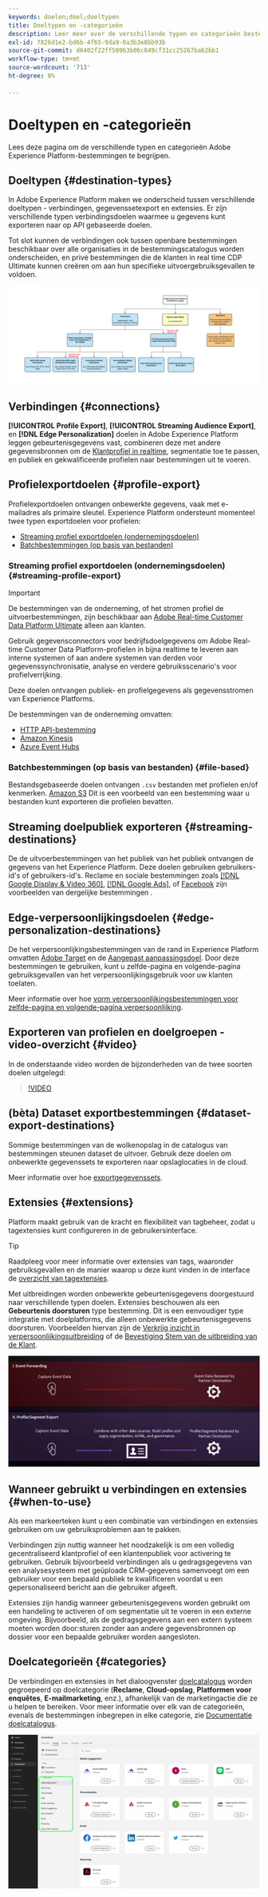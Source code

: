 ```yaml
---
keywords: doelen;doel;doeltypen
title: Doeltypen en -categorieën
description: Leer meer over de verschillende typen en categorieën bestemmingen in Adobe Experience Platform.
exl-id: 7826d1e2-bd6b-4f65-9da9-0a3b3e8bb93b
source-git-commit: d6402f22ff50963b06c849cf31cc25267ba62bb1
workflow-type: tm+mt
source-wordcount: '713'
ht-degree: 0%

---
```


# Doeltypen en -categorieën

Lees deze pagina om de verschillende typen en categorieën Adobe Experience Platform-bestemmingen te begrijpen.

## Doeltypen {#destination-types}

In Adobe Experience Platform maken we onderscheid tussen verschillende doeltypen - verbindingen, gegevenssetexport en extensies. Er zijn verschillende typen verbindingsdoelen waarmee u gegevens kunt exporteren naar op API gebaseerde doelen.

Tot slot kunnen de verbindingen ook tussen openbare bestemmingen beschikbaar over alle organisaties in de bestemmingscatalogus worden onderscheiden, en privé bestemmingen die de klanten in real time CDP Ultimate kunnen creëren om aan hun specifieke uitvoergebruiksgevallen te voldoen.

![Soorten bestemmingsdiagram.](./assets/destination-types/types-of-destinations-no-highlight.png)

## Verbindingen {#connections}

**[!UICONTROL Profile Export]**, **[!UICONTROL Streaming Audience Export]**, en **[!DNL Edge Personalization]** doelen in Adobe Experience Platform leggen gebeurtenisgegevens vast, combineren deze met andere gegevensbronnen om de [Klantprofiel in realtime](../profile/home.md), segmentatie toe te passen, en publiek en gekwalificeerde profielen naar bestemmingen uit te voeren.

## Profielexportdoelen {#profile-export}

Profielexportdoelen ontvangen onbewerkte gegevens, vaak met e-mailadres als primaire sleutel. Experience Platform ondersteunt momenteel twee typen exportdoelen voor profielen:

* [Streaming profiel exportdoelen (ondernemingsdoelen)](#streaming-profile-export)
* [Batchbestemmingen (op basis van bestanden)](#file-based)

### Streaming profiel exportdoelen (ondernemingsdoelen) {#streaming-profile-export}

>[!IMPORTANT]
>
>De bestemmingen van de onderneming, of het stromen profiel de uitvoerbestemmingen, zijn beschikbaar aan [Adobe Real-time Customer Data Platform Ultimate](https://helpx.adobe.com/legal/product-descriptions/real-time-customer-data-platform.html) alleen aan klanten.

Gebruik gegevensconnectors voor bedrijfsdoelgegevens om Adobe Real-time Customer Data Platform-profielen in bijna realtime te leveren aan interne systemen of aan andere systemen van derden voor gegevenssynchronisatie, analyse en verdere gebruiksscenario&#39;s voor profielverrijking.

Deze doelen ontvangen publiek- en profielgegevens als gegevensstromen van Experience Platforms.

De bestemmingen van de onderneming omvatten:

* [HTTP API-bestemming](catalog/streaming/http-destination.md)
* [Amazon Kinesis](catalog/cloud-storage/amazon-kinesis.md)
* [Azure Event Hubs](catalog/cloud-storage/azure-event-hubs.md)

### Batchbestemmingen (op basis van bestanden) {#file-based}

Bestandsgebaseerde doelen ontvangen `.csv` bestanden met profielen en/of kenmerken. [Amazon S3](catalog/cloud-storage/amazon-s3.md) Dit is een voorbeeld van een bestemming waar u bestanden kunt exporteren die profielen bevatten.

## Streaming doelpubliek exporteren {#streaming-destinations}

De de uitvoerbestemmingen van het publiek van het publiek ontvangen de gegevens van het Experience Platform. Deze doelen gebruiken gebruikers-id&#39;s of gebruikers-id&#39;s. Reclame en sociale bestemmingen zoals [[!DNL Google Display & Video 360]](catalog/advertising/google-dv360.md), [[!DNL Google Ads]](catalog/advertising/google-ads-destination.md), of [Facebook](catalog/social/facebook.md) zijn voorbeelden van dergelijke bestemmingen .

## Edge-verpersoonlijkingsdoelen {#edge-personalization-destinations}

De het verpersoonlijkingsbestemmingen van de rand in Experience Platform omvatten [Adobe Target](/help/destinations/catalog/personalization/adobe-target-connection.md) en de [Aangepast aanpassingsdoel](/help/destinations/catalog/personalization/custom-personalization.md). Door deze bestemmingen te gebruiken, kunt u zelfde-pagina en volgende-pagina gebruiksgevallen van het verpersoonlijkingsgebruik voor uw klanten toelaten.

Meer informatie over hoe [vorm verpersoonlijkingsbestemmingen voor zelfde-pagina en volgende-pagina verpersoonlijking](/help/destinations/ui/activate-edge-personalization-destinations.md).

## Exporteren van profielen en doelgroepen - video-overzicht {#video}

In de onderstaande video worden de bijzonderheden van de twee soorten doelen uitgelegd:

>[!VIDEO](https://video.tv.adobe.com/v/29707?quality=12)

## (bèta) Dataset exportbestemmingen {#dataset-export-destinations}

Sommige bestemmingen van de wolkenopslag in de catalogus van bestemmingen steunen dataset de uitvoer. Gebruik deze doelen om onbewerkte gegevenssets te exporteren naar opslaglocaties in de cloud.

Meer informatie over hoe [exportgegevenssets](/help/destinations/ui/export-datasets.md).

## Extensies {#extensions}

Platform maakt gebruik van de kracht en flexibiliteit van tagbeheer, zodat u tagextensies kunt configureren in de gebruikersinterface.

>[!TIP]
>
>Raadpleeg voor meer informatie over extensies van tags, waaronder gebruiksgevallen en de manier waarop u deze kunt vinden in de interface de [overzicht van tagextensies](./catalog/launch-extensions/overview.md).

Met uitbreidingen worden onbewerkte gebeurtenisgegevens doorgestuurd naar verschillende typen doelen. Extensies beschouwen als een **Gebeurtenis doorsturen** type bestemming. Dit is een eenvoudiger type integratie met doelplatforms, die alleen onbewerkte gebeurtenisgegevens doorsturen. Voorbeelden hiervan zijn de [Verkrijg inzicht in verpersoonlijkingsuitbreiding](./catalog/personalization/gainsight.md) of de [Bevestiging Stem van de uitbreiding van de Klant](./catalog/voice/confirmit-digital-feedback.md).

![Extensies labelen in vergelijking met andere doelen](./assets/common/launch-and-other-destinations.png)

## Wanneer gebruikt u verbindingen en extensies {#when-to-use}

Als een markeerteken kunt u een combinatie van verbindingen en extensies gebruiken om uw gebruiksproblemen aan te pakken.

Verbindingen zijn nuttig wanneer het noodzakelijk is om een volledig gecentraliseerd klantprofiel of een klantenpubliek voor activering te gebruiken. Gebruik bijvoorbeeld verbindingen als u gedragsgegevens van een analysesysteem met geüploade CRM-gegevens samenvoegt om een gebruiker voor een bepaald publiek te kwalificeren voordat u een gepersonaliseerd bericht aan die gebruiker afgeeft.

Extensies zijn handig wanneer gebeurtenisgegevens worden gebruikt om een handeling te activeren of om segmentatie uit te voeren in een externe omgeving. Bijvoorbeeld, als de gedragsgegevens aan een extern systeem moeten worden door:sturen zonder aan andere gegevensbronnen op dossier voor een bepaalde gebruiker worden aangesloten.

## Doelcategorieën {#categories}

De verbindingen en extensies in het dialoogvenster [doelcatalogus](https://platform.adobe.com/destination/catalog) worden gegroepeerd op doelcategorie (**Reclame**, **Cloud-opslag**, **Platformen voor enquêtes**, **E-mailmarketing**, enz.), afhankelijk van de marketingactie die ze u helpen te bereiken. Voor meer informatie over elk van de categorieën, evenals de bestemmingen inbegrepen in elke categorie, zie [Documentatie doelcatalogus](./catalog/overview.md).

![Doelcategorieën die zijn gemarkeerd in de cataloguspagina.](./assets/destination-types/destination-categories-menu.png)

